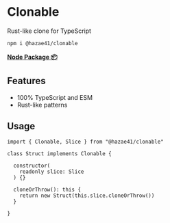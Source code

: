 # Clonable

Rust-like clone for TypeScript

```bash
npm i @hazae41/clonable
```

[**Node Package 📦**](https://www.npmjs.com/package/@hazae41/clonable)

## Features
- 100% TypeScript and ESM
- Rust-like patterns

## Usage
 
```tsx
import { Clonable, Slice } from "@hazae41/clonable"

class Struct implements Clonable {

  constructor(
    readonly slice: Slice
  ) {}

  cloneOrThrow(): this {
    return new Struct(this.slice.cloneOrThrow())
  }

}
```